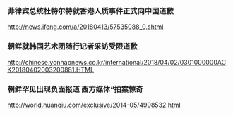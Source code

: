 ### 菲律宾总统杜特尔特就香港人质事件正式向中国道歉
http://news.ifeng.com/a/20180413/57535088_0.shtml
### 朝鲜就韩国艺术团随行记者采访受限道歉
http://chinese.yonhapnews.co.kr/international/2018/04/02/0301000000ACK20180402003200881.HTML
### 朝鲜罕见出现负面报道 西方媒体“拍案惊奇
http://world.huanqiu.com/exclusive/2014-05/4998532.html